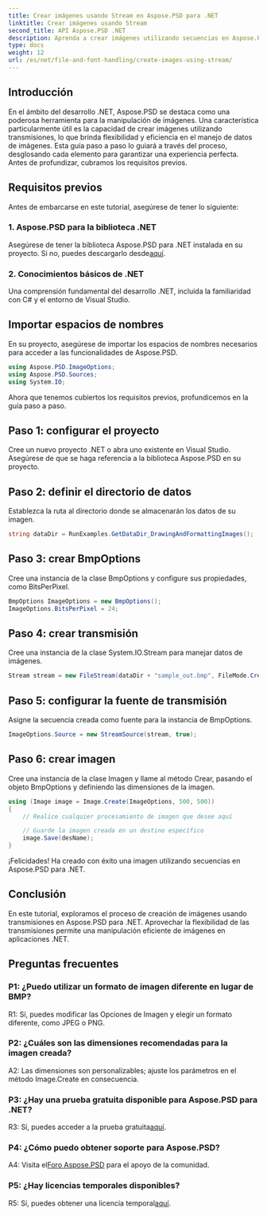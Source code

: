 ```yaml
---
title: Crear imágenes usando Stream en Aspose.PSD para .NET
linktitle: Crear imágenes usando Stream
second_title: API Aspose.PSD .NET
description: Aprenda a crear imágenes utilizando secuencias en Aspose.PSD para .NET. Siga nuestra guía paso a paso para una manipulación eficiente de imágenes.
type: docs
weight: 12
url: /es/net/file-and-font-handling/create-images-using-stream/
---
```

## Introducción

En el ámbito del desarrollo .NET, Aspose.PSD se destaca como una poderosa herramienta para la manipulación de imágenes. Una característica particularmente útil es la capacidad de crear imágenes utilizando transmisiones, lo que brinda flexibilidad y eficiencia en el manejo de datos de imágenes. Esta guía paso a paso lo guiará a través del proceso, desglosando cada elemento para garantizar una experiencia perfecta. Antes de profundizar, cubramos los requisitos previos.

## Requisitos previos

Antes de embarcarse en este tutorial, asegúrese de tener lo siguiente:

### 1. Aspose.PSD para la biblioteca .NET
 Asegúrese de tener la biblioteca Aspose.PSD para .NET instalada en su proyecto. Si no, puedes descargarlo desde[aquí](https://releases.aspose.com/psd/net/).

### 2. Conocimientos básicos de .NET
Una comprensión fundamental del desarrollo .NET, incluida la familiaridad con C# y el entorno de Visual Studio.

## Importar espacios de nombres

En su proyecto, asegúrese de importar los espacios de nombres necesarios para acceder a las funcionalidades de Aspose.PSD.

```csharp
using Aspose.PSD.ImageOptions;
using Aspose.PSD.Sources;
using System.IO;
```

Ahora que tenemos cubiertos los requisitos previos, profundicemos en la guía paso a paso.

## Paso 1: configurar el proyecto

Cree un nuevo proyecto .NET o abra uno existente en Visual Studio. Asegúrese de que se haga referencia a la biblioteca Aspose.PSD en su proyecto.

## Paso 2: definir el directorio de datos

Establezca la ruta al directorio donde se almacenarán los datos de su imagen.

```csharp
string dataDir = RunExamples.GetDataDir_DrawingAndFormattingImages();
```

## Paso 3: crear BmpOptions

Cree una instancia de la clase BmpOptions y configure sus propiedades, como BitsPerPixel.

```csharp
BmpOptions ImageOptions = new BmpOptions();
ImageOptions.BitsPerPixel = 24;
```

## Paso 4: crear transmisión

Cree una instancia de la clase System.IO.Stream para manejar datos de imágenes.

```csharp
Stream stream = new FileStream(dataDir + "sample_out.bmp", FileMode.Create);
```

## Paso 5: configurar la fuente de transmisión

Asigne la secuencia creada como fuente para la instancia de BmpOptions.

```csharp
ImageOptions.Source = new StreamSource(stream, true);
```

## Paso 6: crear imagen

Cree una instancia de la clase Imagen y llame al método Crear, pasando el objeto BmpOptions y definiendo las dimensiones de la imagen.

```csharp
using (Image image = Image.Create(ImageOptions, 500, 500))
{
    // Realice cualquier procesamiento de imagen que desee aquí

    // Guarde la imagen creada en un destino específico
    image.Save(desName);
}
```

¡Felicidades! Ha creado con éxito una imagen utilizando secuencias en Aspose.PSD para .NET.

## Conclusión

En este tutorial, exploramos el proceso de creación de imágenes usando transmisiones en Aspose.PSD para .NET. Aprovechar la flexibilidad de las transmisiones permite una manipulación eficiente de imágenes en aplicaciones .NET.

## Preguntas frecuentes

### P1: ¿Puedo utilizar un formato de imagen diferente en lugar de BMP?

R1: Sí, puedes modificar las Opciones de Imagen y elegir un formato diferente, como JPEG o PNG.

### P2: ¿Cuáles son las dimensiones recomendadas para la imagen creada?

A2: Las dimensiones son personalizables; ajuste los parámetros en el método Image.Create en consecuencia.

### P3: ¿Hay una prueba gratuita disponible para Aspose.PSD para .NET?

 R3: Sí, puedes acceder a la prueba gratuita[aquí](https://releases.aspose.com/).

### P4: ¿Cómo puedo obtener soporte para Aspose.PSD?

 A4: Visita el[Foro Aspose.PSD](https://forum.aspose.com/c/psd/34) para el apoyo de la comunidad.

### P5: ¿Hay licencias temporales disponibles?

 R5: Sí, puedes obtener una licencia temporal[aquí](https://purchase.aspose.com/temporary-license/).